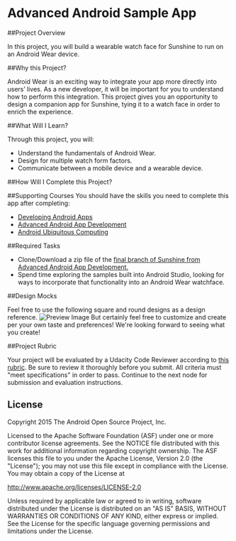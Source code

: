 Advanced Android Sample App
===================================

##Project Overview

In this project, you will build a wearable watch face for Sunshine to run on an Android Wear device.

##Why this Project?

Android Wear is an exciting way to integrate your app more directly into users’ lives. As a new developer, it will be important for you to understand how to perform this integration. This project gives you an opportunity to design a companion app for Sunshine, tying it to a watch face in order to enrich the experience.

##What Will I Learn?

Through this project, you will:
* Understand the fundamentals of Android Wear.
* Design for multiple watch form factors.
* Communicate between a mobile device and a wearable device.

##How Will I Complete this Project?

##Supporting Courses
You should have the skills you need to complete this app after completing:
* [Developing Android Apps](https://www.udacity.com/course/viewer#!/c-ud853-nd)
* [Advanced Android App Development](https://www.udacity.com/course/viewer#!/c-ud855-nd)
* [Android Ubiquitous Computing](http://www.udacity.com/course/ud875-nd)

##Required Tasks

* Clone/Download a zip file of the [final branch of Sunshine from Advanced Android App Development.](https://github.com/udacity/Advanced_Android_Development/tree/7.05_Pretty_Wallpaper_Time)
* Spend time exploring the samples built into Android Studio, looking for ways to incorporate that functionality into an Android Wear watchface.

##Design Mocks

Feel free to use the following square and round designs as a design reference.
![Preview Image](../master/sunshinewear/src/main/res/drawable-hdpi/preview_digital.png)
But certainly feel free to customize and create per your own taste and preferences! We're looking forward to seeing what you create!

##Project Rubric

Your project will be evaluated by a Udacity Code Reviewer according to [this rubric](https://review.udacity.com/#!/projects/4632379138/rubric).
Be sure to review it thoroughly before you submit. All criteria must "meet specifications" in order to pass.
Continue to the next node for submission and evaluation instructions.

License
-------
Copyright 2015 The Android Open Source Project, Inc.

Licensed to the Apache Software Foundation (ASF) under one or more contributor
license agreements.  See the NOTICE file distributed with this work for
additional information regarding copyright ownership.  The ASF licenses this
file to you under the Apache License, Version 2.0 (the "License"); you may not
use this file except in compliance with the License.  You may obtain a copy of
the License at

http://www.apache.org/licenses/LICENSE-2.0

Unless required by applicable law or agreed to in writing, software
distributed under the License is distributed on an "AS IS" BASIS, WITHOUT
WARRANTIES OR CONDITIONS OF ANY KIND, either express or implied.  See the
License for the specific language governing permissions and limitations under
the License.

